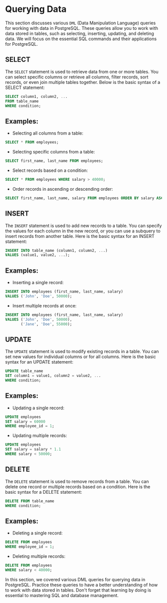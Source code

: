 # Querying Data

This section discusses various `DML` (Data Manipulation Language) queries for working with data in PostgreSQL. These queries allow you to work with data stored in tables, such as selecting, inserting, updating, and deleting data. We will focus on the essential SQL commands and their applications for PostgreSQL.

## SELECT

The `SELECT` statement is used to retrieve data from one or more tables. You can select specific columns or retrieve all columns, filter records, sort records, or even join multiple tables together. Below is the basic syntax of a SELECT statement:

```sql
SELECT column1, column2, ...
FROM table_name
WHERE condition;
```

## Examples:

- Selecting all columns from a table:

```sql
SELECT * FROM employees;
```

- Selecting specific columns from a table:

```sql
SELECT first_name, last_name FROM employees;
```

- Select records based on a condition:

```sql
SELECT * FROM employees WHERE salary > 40000;
```

- Order records in ascending or descending order:

```sql
SELECT first_name, last_name, salary FROM employees ORDER BY salary ASC;
```

## INSERT

The `INSERT` statement is used to add new records to a table. You can specify the values for each column in the new record, or you can use a subquery to insert records from another table. Here is the basic syntax for an INSERT statement:

```sql
INSERT INTO table_name (column1, column2, ...)
VALUES (value1, value2, ...);
```

## Examples:

- Inserting a single record:

```sql
INSERT INTO employees (first_name, last_name, salary)
VALUES ('John', 'Doe', 50000);
```

- Insert multiple records at once:

```sql
INSERT INTO employees (first_name, last_name, salary)
VALUES ('John', 'Doe', 50000),
       ('Jane', 'Doe', 55000);
```

## UPDATE

The `UPDATE` statement is used to modify existing records in a table. You can set new values for individual columns or for all columns. Here is the basic syntax for an UPDATE statement:

```sql
UPDATE table_name
SET column1 = value1, column2 = value2, ...
WHERE condition;
```

## Examples:

- Updating a single record:

```sql
UPDATE employees
SET salary = 60000
WHERE employee_id = 1;
```

- Updating multiple records:

```sql
UPDATE employees
SET salary = salary * 1.1
WHERE salary < 50000;
```

## DELETE

The `DELETE` statement is used to remove records from a table. You can delete one record or multiple records based on a condition. Here is the basic syntax for a DELETE statement:

```sql
DELETE FROM table_name
WHERE condition;
```

## Examples:

- Deleting a single record:

```sql
DELETE FROM employees
WHERE employee_id = 1;
```

- Deleting multiple records:

```sql
DELETE FROM employees
WHERE salary < 40000;
```

In this section, we covered various DML queries for querying data in PostgreSQL. Practice these queries to have a better understanding of how to work with data stored in tables. Don't forget that learning by doing is essential to mastering SQL and database management.